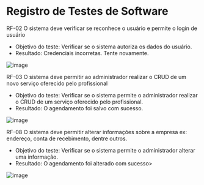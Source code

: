 # Registro de Testes de Software

RF-02 O sistema deve verificar se reconhece o usuário e permite o login de usuário

- Objetivo do teste: Verificar se o sistema autoriza os dados do usuário.
- Resultado: Credenciais incorretas. Tente novamente.

![image](https://github.com/ICEI-PUC-Minas-PMV-ADS/AGENDAHUB/assets/129282137/cae0f6cf-56d9-4bc4-880f-ab762f92bbca)


RF-03 O sistema deve permitir ao administrador realizar o CRUD de um novo serviço oferecido pelo profissional

- Objetivo do teste: Verificar se o sistema permite o administrador realizar o CRUD de um serviço oferecido pelo profissional.
- Resultado: O agendamento foi salvo com sucesso.

![image](https://github.com/ICEI-PUC-Minas-PMV-ADS/AGENDAHUB/assets/129282137/1fbd32ec-c5a6-46a7-b351-812714aebb40)

RF-08 O sistema deve permitir alterar informações sobre a empresa ex: endereço, conta de recebimento, dentre outros.

- Objetivo do teste: Verificar se o sistema permite o administrador alterar uma informação.
- Resultado: O agendamento foi alterado com sucesso>

![image](https://github.com/ICEI-PUC-Minas-PMV-ADS/AGENDAHUB/assets/129282137/ad391123-5dbe-4548-ae79-8dfd081a5d4d)

